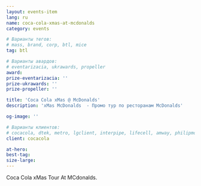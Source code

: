 ```yaml
---
layout: events-item
lang: ru
name: coca-cola-xmas-at-mcdonalds
category: events

# Варианты тегов:
# mass, brand, corp, btl, mice
tag: btl

# Варианты авардов:
# eventarizacia, ukrawards, propeller
award: 
prize-eventarizacia: ''
prize-ukrawards: ''
prize-propeller: ''

title: 'Coca Cola xMas @ McDonalds'
description: 'xMas McDonalds  - Промо тур по ресторанам McDonalds'

og-image: ''

# Варианты клиентов:
# cocacola, dtek, metro, lgclient, interpipe, lifecell, amway, philipmorris, olymp, maristela, udp, top, zefir, unicef, wog, sebbank, niko, nemiroff, maxim, velykakyshenia, marieclaire, chervonenkoracing, burn, altis, mts, prime, seppala, lifeclient, pekingduck,
client: cocacola

at-hero: 
best-tag: 
size-large: 
---
```


Coca Cola xMas Tour At MCdonalds.
